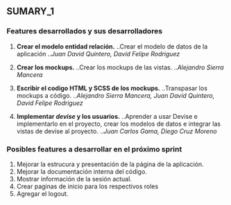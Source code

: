 ## SUMARY_1

### Features desarrollados y sus desarrolladores

  1. __Crear el modelo entidad relación.__
  ..Crear el modelo de datos de la aplicación
  .._Juan David Quintero, David Felipe Rodriguez_

  2. __Crear los mockups.__
  ..Crear los mockups de las vistas. 
  .._Alejandro Sierra Mancera_

  3. __Escribir el codigo HTML y SCSS de los mockups.__
  ..Transpasar los mockups a código. 
  .._Alejandro Sierra Mancera, Juan David Quintero, David Felipe Rodriguez_ 

  4. __Implementar _devise_ y los usuarios.__
  ..Aprender a usar Devise e implementarlo en el proyecto, crear los modelos de datos e integrar las vistas de devise al proyecto. 
  .._Juan Carlos Gama, Diego Cruz Moreno_ 

### Posibles features a desarrollar en el próximo sprint

  1. Mejorar la estrucura y presentación de la página de la aplicación.
  2. Mejorar la documentación interna del código.
  3. Mostrar información de la sesión actual.
  4. Crear paginas de inicio para los respectivos roles
  5. Agregar el logout.
